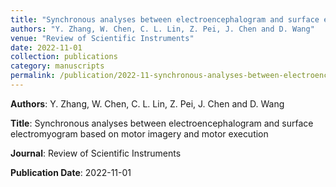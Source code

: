 ```yaml
---
title: "Synchronous analyses between electroencephalogram and surface electromyogram based on motor imagery and motor execution"
authors: "Y. Zhang, W. Chen, C. L. Lin, Z. Pei, J. Chen and D. Wang"
venue: "Review of Scientific Instruments"
date: 2022-11-01
collection: publications
category: manuscripts
permalink: /publication/2022-11-synchronous-analyses-between-electroencephalogram-and-surface-electromyogram-based-on-motor-imagery-and-motor-execution
---
```


**Authors**: Y. Zhang, W. Chen, C. L. Lin, Z. Pei, J. Chen and D. Wang

**Title**: Synchronous analyses between electroencephalogram and surface electromyogram based on motor imagery and motor execution

**Journal**: Review of Scientific Instruments

**Publication Date**: 2022-11-01
